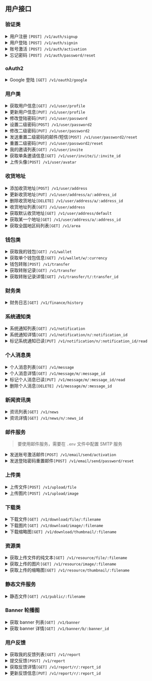 ## 用户接口

### 验证类

<details><summary>用户注册 <code>[POST] /v1/auth/signup</code></summary>
<p>

请求参数

| 参数        | 类型     | 说明                                                                      | 必选 |
| ----------- | -------- | ------------------------------------------------------------------------- | ---- |
| username    | `string` | 通过用户名来注册, username, email, phone 三选一                           |      |
| email       | `string` | 通过邮箱来注册, username, email, phone 三选一                             |      |
| phone       | `string` | 通过手机来注册, username, email, phone 三选一, 目前手机注册无法发送验证码 |      |
| password    | `string` | 账号密码                                                                  | \*   |
| invite_code | `string` | 邀请码                                                                    |      |

</p>

</details>

<details><summary>用户登陆 <code>[POST] /v1/auth/signin</code></summary>
<p>

| 参数     | 类型     | 说明                                     | 必选 |
| -------- | -------- | ---------------------------------------- | ---- |
| account  | `string` | 用户账号, username/email/phone 中的一个  | \*   |
| password | `string` | 账号密码                                 | \*   |
| code     | `string` | TODO: 手机验证码, 手机可以通过验证码登陆 |      |

</p>

</details>

<details><summary>账号激活 <code>[POST] /v1/auth/activation</code></summary>
<p>

| 参数 | 类型     | 说明                                        | 必选 |
| ---- | -------- | ------------------------------------------- | ---- |
| code | `string` | 激活码，激活码来自服务器发到的邮箱/手机短信 | \*   |

</p>

</details>

<details><summary>忘记密码 <code>[POST] /v1/auth/password/reset</code></summary>
<p>

| 参数         | 类型     | 说明                                        | 必选 |
| ------------ | -------- | ------------------------------------------- | ---- |
| code         | `string` | 重置码，重置码来自服务器发到的邮箱/手机短信 | \*   |
| new_password | `string` | 新的密码                                    |      | \* |

</p>

</details>

### oAuth2

<details><summary>Google 登陆 <code>[GET] /v1/oauth2/google</code></summary>
<p>

前端跳转到这个 URL 进行 Google 授权登陆

</p>

</details>

### 用户类

<details><summary>获取用户信息<code>[GET] /v1/user/profile</code></summary>
<p>

获取用户的详细信息资料

</p>

</details>

<details><summary>更新用户信息<code>[PUT] /v1/user/profile</code></summary>
<p>

| 参数     | 说明         | 必选 |
| -------- | ------------ | ---- |
| nickname | 用户昵称     |      |
| gender   | 用户性别     |      |
| avatar   | 用户头像 URL |      |

</p>

</details>

<details><summary>修改登陆密码<code>[PUT] /v1/user/password</code></summary>
<p>

| 参数          | 类型     | 说明   | 必选 |
| ------------- | -------- | ------ | ---- |
| old_passworld | `string` | 旧密码 | \*   |
| new_password  | `string` | 新密码 | \*   |

</p>

</details>

<details><summary>设置二级密码<code>[POST] /v1/user/password2</code></summary>
<p>

| 参数             | 类型     | 说明         | 必选 |
| ---------------- | -------- | ------------ | ---- |
| password         | `string` | 二级密码     | \*   |
| password_confirm | `string` | 二级密码确认 | \*   |

</p>

</details>

<details><summary>修改二级密码<code>[PUT] /v1/user/password2</code></summary>
<p>

| 参数         | 类型     | 说明       | 必选 |
| ------------ | -------- | ---------- | ---- |
| old_password | `string` | 旧二级密码 | \*   |
| new_password | `string` | 新二级密码 | \*   |

</p>

</details>

<details><summary>发送重置二级密码的邮件/短信<code>[POST] /v1/user/password2/reset</code></summary>
<p>

如果用户有手机，则发送手机验证码，如果有邮箱，则发送邮件

</p>

</details>

<details><summary>重置二级密码<code>[PUT] /v1/user/password2/reset</code></summary>
<p>

| 参数         | 类型     | 说明             | 必选 |
| ------------ | -------- | ---------------- | ---- |
| code         | `string` | 二级密码的重置码 | \*   |
| new_password | `string` | 新二级密码       | \*   |

</p>

</details>

<details><summary>我的邀请列表<code>[GET] /v1/user/invite</code></summary>
<p>

获取我的邀请列表

</p>

</details>

<details><summary>获取单条邀请信息<code>[GET] /v1/user/invite/i/:invite_id</code></summary>
<p>

| 参数      | 类型     | 说明          | 必选 |
| --------- | -------- | ------------- | ---- |
| invite_id | `string` | 邀请数据的 ID | \*   |

</p>

</details>

<details><summary>上传头像<code>[POST] /v1/user/avatar</code></summary>
<p>

头像上传为 Form 表单

| 参数 | 类型   | 说明                                  | 必选 |
| ---- | ------ | ------------------------------------- | ---- |
| file | `file` | 要上传的头像图片，仅支持 jpg/jpeg/png | \*   |

</p>

</details>

### 收货地址

<details><summary>添加收货地址<code>[POST] /v1/user/address</code></summary>
<p>

| 参数          | 类型     | 说明                       | 必选 |
| ------------- | -------- | -------------------------- | ---- |
| name          | `string` | 收件人                     | \*   |
| phone         | `string` | 收件人手机号               | \*   |
| province_code | `string` | 省份代码，6 位数           | \*   |
| city_code     | `string` | 城市代码，6 位数           | \*   |
| area_code     | `string` | 县城代码，6 位数           | \*   |
| address       | `string` | 详细地址，具体的街道门牌号 | \*   |
| is_default    | `bool`   | 是否设置为默认地址         | \*   |

</p>

</details>

<details><summary>更新收货地址<code>[PUT] /v1/user/address/a/:address_id</code></summary>
<p>

| 参数          | 类型     | 说明                       | 必选 |
| ------------- | -------- | -------------------------- | ---- |
| name          | `string` | 收件人                     |      |
| phone         | `string` | 收件人手机号               |      |
| province_code | `string` | 省份代码，6 位数           |      |
| city_code     | `string` | 城市代码，6 位数           |      |
| area_code     | `string` | 县城代码，6 位数           |      |
| address       | `string` | 详细地址，具体的街道门牌号 |      |
| is_default    | `bool`   | 是否设置为默认地址         |      |

</p>

</details>

<details><summary>删除收货地址<code>[DELETE] /v1/user/address/a/:address_id</code></summary>
<p>

删除收货地址

</p>

</details>

<details><summary>收货地址列表<code>[GET] /v1/user/address</code></summary>
<p>

获取我的收货地址列表

</p>

</details>

<details><summary>获取默认收货地址<code>[GET] /v1/user/address/default</code></summary>
<p>

获取我的默认收货地址

</p>

</details>

<details><summary>获取某一个地址<code>[GET] /v1/user/address/a/:address_id</code></summary>
<p>

获取某一个地址的详细信息

</p>

</details>

<details><summary>获取全国地区码列表<code>[GET] /v1/area</code></summary>
<p>

获取全国地区码列表

</p>

</details>

### 钱包类

<details><summary>获取我的钱包<code>[GET] /v1/wallet</code></summary>
<p>

获取我的钱包 Map.

</p>

</details>

<details><summary>获取单个钱包信息<code>[GET] /v1/wallet/w/:currency</code></summary>
<p>

获取指定一个钱包的详细信息.

</p>

</details>

<details><summary>钱包转账<code>[POST] /v1/transfer</code></summary>
<p>

需要在请求头设置 `X-Pay-Password`, 指定二级密码.

| 参数     | 类型     | 说明                    | 必选 |
| -------- | -------- | ----------------------- | ---- |
| currency | `string` | 钱包类型                | \*   |
| to       | `string` | 转账对象的用户纯数字 ID | \*   |
| amount   | `string` | 转账金额                | \*   |
| note     | `string` | 转账备注                |      |

</p>

</details>

<details><summary>获取转账记录<code>[GET] /v1/transfer</code></summary>
<p>

获取我的转账记录

</p>

</details>

<details><summary>获取转账记录详情<code>[GET] /v1/transfer/t/:transfer_id</code></summary>
<p>

获取某一条转账记录的详情

</p>

</details>

### 财务类

<details><summary>财务日志<code>[GET] /v1/finance/history</code></summary>
<p>

获取财务日志

</p>

</details>

### 系统通知类

<details><summary>系统通知列表<code>[GET] /v1/notification</code></summary>
<p>

获取系统通知列表

</p>

</details>

<details><summary>系统通知详情<code>[GET] /v1/notification/n/:notification_id</code></summary>
<p>

获取某个系统通知详情

</p>

</details>

<details><summary>标记系统通知已读<code>[PUT] /v1/notification/n/:notification_id/read</code></summary>
<p>

标记系统通知为已读

</p>

</details>

### 个人消息类

<details><summary>个人消息列表<code>[GET] /v1/message</code></summary>
<p>

获取我的消息列表

</p>

</details>

<details><summary>个人消息详情<code>[GET] /v1/message/m/:message_id</code></summary>
<p>

获取某个系统通知详情

</p>

</details>

<details><summary>标记个人消息已读<code>[PUT] /v1/message/m/:message_id/read</code></summary>
<p>

标记个人消息为已读

</p>

</details>

<details><summary>删除个人消息<code>[DELETE] /v1/message/m/:message_id</code></summary>
<p>

删除一条个人消息

</p>

</details>

### 新闻资讯类

<details><summary>资讯列表<code>[GET] /v1/news</code></summary>
<p>

获取资讯列表

</p>

</details>

<details><summary>资讯详情<code>[GET] /v1/news/n/:news_id</code></summary>
<p>

获取某个资讯详情

</p>

</details>

### 邮件服务

> 要使用邮件服务，需要在 `.env` 文件中配置 SMTP 服务

<details><summary>发送账号激活邮件<code>[POST] /v1/email/send/activation</code></summary>
<p>

发送账号激活邮件

| 参数 | 类型     | 说明             | 必选 |
| ---- | -------- | ---------------- | ---- |
| to   | `string` | 要激活的账号邮箱 | \*   |

</p>

</details>

<details><summary>发送登陆密码重置邮件<code>[POST] /v1/email/send/password/reset</code></summary>
<p>

发送账号激活邮件

| 参数 | 类型     | 说明             | 必选 |
| ---- | -------- | ---------------- | ---- |
| to   | `string` | 要激活的账号邮箱 | \*   |

</p>

</details>

### 上传类

<details><summary>上传文件<code>[POST] /v1/upload/file</code></summary>
<p>

Form 表单文件上传, 目前仅支持单个文件上传

| 参数 | 类型     | 说明         | 必选 |
| ---- | -------- | ------------ | ---- |
| file | `string` | 要上传的文件 | \*   |

</p>

</details>

<details><summary>上传图片<code>[POST] /v1/upload/image</code></summary>
<p>

Form 表单图片上传, 目前仅支持单张图片上传

| 参数 | 类型     | 说明         | 必选 |
| ---- | -------- | ------------ | ---- |
| file | `string` | 要上传的图片 | \*   |

</p>

</details>

### 下载类

<details><summary>下载文件<code>[GET] /v1/download/file/:filename</code></summary>
<p>

下载文件, `filename` 为上传时返回的字段

</p>

</details>

<details><summary>下载图片<code>[GET] /v1/download/image/:filename</code></summary>
<p>

下载图片, `filename` 为上传时返回的字段

</p>

</details>

<details><summary>下载缩略图<code>[GET] /v1/download/thumbnail/:filename</code></summary>
<p>

下载缩略图, `filename` 为上传时返回的字段

</p>

</details>

### 资源类

<details><summary>获取上传文件的纯文本<code>[GET] /v1/resource/file/:filename</code></summary>
<p>

获取上传文件的纯文本, `filename` 为上传时返回的字段

</p>

</details>

<details><summary>获取上传的图片<code>[GET] /v1/resource/image/:filename</code></summary>
<p>

获取上传的图片, `filename` 为上传时返回的字段

</p>

</details>

<details><summary>获取上传的缩略图<code>[GET] /v1/resource/thumbnail/:filename</code></summary>
<p>

获取上传的缩略图, `filename` 为上传时返回的字段

</p>

</details>

### 静态文件服务

<details><summary>静态文件<code>[GET] /v1/public/:filename</code></summary>

<p>

在 `public` 目录下的静态文件服务

</p>

</details>

### Banner 轮播图

<details><summary>获取 banner 列表<code>[GET] /v1/banner</code></summary>

<p>

获取 banner 列表

| Query 参数 | 类型     | 说明                          | 必选 |
| ---------- | -------- | ----------------------------- | ---- |
| platform   | `string` | 根据平台筛选, 可选 `pc`/`app` |      |

</p>

</details>

<details><summary>获取 banner 详情<code>[GET] /v1/banner/b/:banner_id</code></summary>

<p>

获取一条 banner 的详情

</p>

</details>

### 用户反馈

<details><summary>获取我的反馈列表<code>[GET] /v1/report</code></summary>

<p>

获取我的反馈列表

| 参数   | 类型     | 说明                                   | 必选 |
| ------ | -------- | -------------------------------------- | ---- |
| type   | `string` | 根据`类型`筛选                         |      |
| status | `int`    | 根据`状态`筛选, `0` 未解决, `1` 已解决 |      |

</p>

</details>

<details><summary>提交反馈<code>[POST] /v1/report</code></summary>

<p>

提交一条用户反馈

| 参数        | 类型       | 说明                                                                 | 必选 |
| ----------- | ---------- | -------------------------------------------------------------------- | ---- |
| title       | `string`   | 标题                                                                 | \*   |
| content     | `string`   | 内容                                                                 | \*   |
| type        | `string`   | 反馈的类型, 目前支持 `bug`/`feature`/`suggestion`/`other`            | \*   |
| screenshots | `[]string` | 反馈附带的截图，一个数组的图片路径，该路径是用图片上传接口得到的路径 |      |

</p>

</details>

<details><summary>获取反馈详情<code>[GET] /v1/report/r/:report_id</code></summary>

<p>

获取一条反馈的详情

</p>

</details>

<details><summary>更新反馈信息<code>[PUT] /v1/report/r/:report_id</code></summary>

<p>

更新反馈信息, 主要标记是否已解决, 如果该反馈已被锁定，则无法更新

| 参数   | 类型  | 说明                                   | 必选 |
| ------ | ----- | -------------------------------------- | ---- |
| status | `int` | 根据`状态`筛选, `0` 未解决, `1` 已解决 |      |

</p>

</details>
